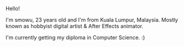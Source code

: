 Hello!

I'm smowu, 23 years old and I'm from Kuala Lumpur, Malaysia. 
Mostly known as hobbyist digital artist & After Effects animator.

I'm currently getting my diploma in Computer Science. :)
